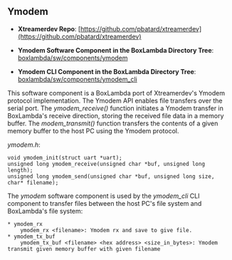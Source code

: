 ## Ymodem

- **Xtreamerdev Repo**:
    [https://github.com/pbatard/xtreamerdev](https://github.com/pbatard/xtreamerdev)

- **Ymodem Software Component in the BoxLambda Directory Tree**:
  [boxlambda/sw/components/ymodem](https://github.com/epsilon537/boxlambda/tree/master/sw/components/ymodem)

- **Ymodem CLI Component in the BoxLambda Directory Tree**:
  [boxlambda/sw/components/ymodem_cli](https://github.com/epsilon537/boxlambda/tree/master/sw/components/ymodem_cli)

This software component is a BoxLambda port of Xtreamerdev's Ymodem protocol implementation. The Ymodem API enables file transfers over the serial port. The *ymodem_receive()* function initiates a Ymodem transfer in BoxLambda's receive direction, storing the received file data in a memory buffer. The *modem_transmit()* function transfers the contents of a given memory buffer to the host PC using the Ymodem protocol.

*ymodem.h*:

```
void ymodem_init(struct uart *uart);
unsigned long ymodem_receive(unsigned char *buf, unsigned long length);
unsigned long ymodem_send(unsigned char *buf, unsigned long size, char* filename);
```

The *ymodem* software component is used by the *ymodem_cli* CLI component to transfer files between the host PC's file system and BoxLambda's file system:

```
* ymodem_rx
    ymodem_rx <filename>: Ymodem rx and save to give file.
* ymodem_tx_buf
    ymodem_tx_buf <filename> <hex address> <size_in_bytes>: Ymodem transmit given memory buffer with given filename
```



